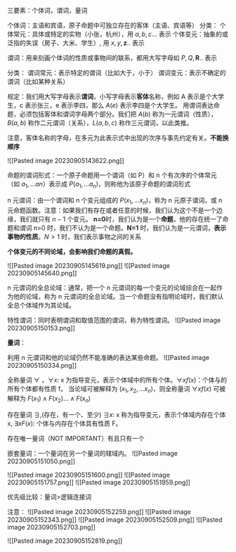 三要素：个体词，谓词，量词


个体词：主语和宾语，原子命题中可独立存在的客体（主语、宾语等）
分类：
个体常元：具体或特定的实物（小张，杭州），用 $a,b,c\dots$ 表示
个体变元：抽象的或泛指的失误（房子、大米、学生）, 用 $x,y,\mathbf{z}..$ 表示

谓词：用来刻画个体词的性质或事物间的联系，都用大写字母如 $P,Q,\mathbf{R}..$ 表示

分类：
谓词常元：表示特定的谓词（比如大于，小于）
谓词变元：表示不确定的谓词（比如某种关系）

规定：我们用大写字母表示**谓词**，小写字母表示**客体**名称，例如 A 表示是个大学生，c 表示张三，e 表示李四，那么 $A(e)$ 表示李四是个大学生。
用谓词表达命题，必须包括客体和谓词字母两个部分。我们把 $A(b)$ 称为一元谓词（性质），$B(a,b)$ 称作二元谓词（关系），$L(a,b,c)$ 称作三元谓词，以此类推。

注意，客体名称的字母，在多元为此表示式中出现的次序与事先约定有关。**不能换顺序**

![[Pasted image 20230905143622.png]]

命题的谓词形式：一个原子命题用一个谓词（如 P）和 n 个有次序的个体常元（如 $a_{1},\dots an$）表示成 $P(a_{1},\dots a_{n})$，则称他为该原子命题的谓词形式

n 元谓词：由一个谓词和 n 个变元组成的 $P(x_{1},\dots x_{n})$，称为 n 元原子谓词，或 n 元命题函数。注意：如果我们有存在或者任意的时候，我们认为这个不是一个边缘，我们就只有 $n-1$ 个变元。
**n=0**时，我们认为是一个**命题**，他的存在统一了命题和谓词
n>0 时，我们不认为是一个命题。**N=1** 时，我们认为是一元谓词，**表示事物的性质**。$N>1$ 时，我们表示事物之间的关系

**个体变元的不同论域，会影响我们命题的真假。**

![[Pasted image 20230905145619.png]]
![[Pasted image 20230905145640.png]]

n 元谓词的全总论域：通常，把一个 n 元谓词的每一个变元的论域综合在一起作为他的论域，称为 n 元谓词的全总论域。当一个命题没有指明论域时，我们默认全总个体域作为其论域。

特性谓词：同时表明谓词和取值范围的谓词，称为特性谓词。
![[Pasted image 20230905150153.png]]


**量词**：

利用 n 元谓词和他的论域仍然不能准确的表达某些命题。
![[Pasted image 20230905150334.png]]


全称量词         $\forall$ ，$\forall x$: x 为指导变元，表示个体域中的所有个体。$\forall xf(x)$：个体与的所有个体都有性质 f。
当论域可被解释为 $(x_{1},x_{2},\dots x_{n})$，则全称量词 $\forall xf(x)$ 可被解释为 $F(x_{1})\land F(x_{2})\dots \land F(x_{n})$

存在量词         $\exists$,(存在，有一个、至少) $\exists x$: x 称为指导变元，表示个体域内存在个体 x, $\exists xF(x)$: 个体与内存在个体具有性质 F。

存在唯一量词（NOT IMPORTANT）有且只有一个

嵌套量词：一个量词在另一个量词的辖域内。
![[Pasted image 20230905151050.png]]


![[Pasted image 20230905151600.png]]
![[Pasted image 20230905151757.png]]
![[Pasted image 20230905151959.png]]

优先级比较：量词>逻辑连接词

注意：
![[Pasted image 20230905152259.png]]
![[Pasted image 20230905152343.png]]
![[Pasted image 20230905152509.png]]
![[Pasted image 20230905152703.png]]

![[Pasted image 20230905152819.png]]